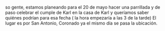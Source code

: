 so gente, estamos planeando para el 20 de mayo hacer una parrillada y de paso celebrar el cumple de Karl en la casa de Karl y queríamos saber quiénes podrían para esa fecha ( la hora empezaría a las 3 de la tarde) El lugar es por San Antonio, Coronado ya el mismo día se pasa la ubicación.

